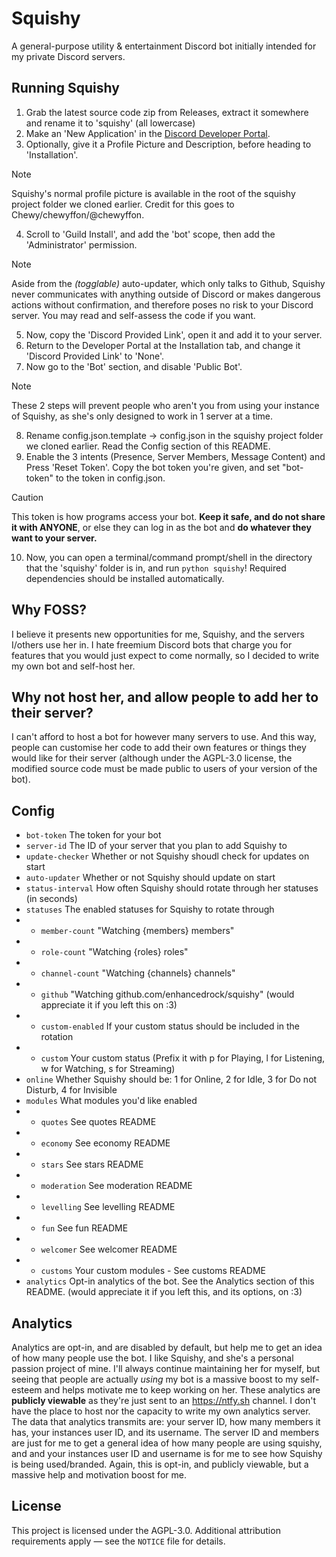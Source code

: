 # Squishy
A general-purpose utility & entertainment Discord bot initially intended for my private Discord servers.

## Running Squishy

1. Grab the latest source code zip from Releases, extract it somewhere and rename it to 'squishy' (all lowercase)
2. Make an 'New Application' in the [Discord Developer Portal](https://discord.com/developers/applications).
3. Optionally, give it a Profile Picture and Description, before heading to 'Installation'.
> [!NOTE]
> Squishy's normal profile picture is available in the root of the squishy project folder we cloned earlier. Credit for this goes to Chewy/chewyffon/@chewyffon.
4. Scroll to 'Guild Install', and add the 'bot' scope, then add the 'Administrator' permission.
> [!NOTE]
> Aside from the *(togglable)* auto-updater, which only talks to Github, Squishy never communicates with anything outside of Discord or makes dangerous actions without confirmation, and therefore poses no risk to your Discord server. You may read and self-assess the code if you want.
5. Now, copy the 'Discord Provided Link', open it and add it to your server.
6. Return to the Developer Portal at the Installation tab, and change it 'Discord Provided Link' to 'None'.
7. Now go to the 'Bot' section, and disable 'Public Bot'.
> [!NOTE]
> These 2 steps will prevent people who aren't you from using your instance of Squishy, as she's only designed to work in 1 server at a time.
8. Rename config.json.template -> config.json in the squishy project folder we cloned earlier. Read the Config section of this README.
9. Enable the 3 intents (Presence, Server Members, Message Content) and Press 'Reset Token'. Copy the bot token you're given, and set "bot-token" to the token in config.json.
> [!CAUTION]
> This token is how programs access your bot. **Keep it safe, and do not share it with ANYONE**, or else they can log in as the bot and **do whatever they want to your server.**
10. Now, you can open a terminal/command prompt/shell in the directory that the 'squishy' folder is in, and run `python squishy`! Required dependencies should be installed automatically.

## Why FOSS?

I believe it presents new opportunities for me, Squishy, and the servers I/others use her in. I hate freemium Discord bots that charge you for features that you would just expect to come normally, so I decided to write my own bot and self-host her.

## Why not host her, and allow people to add her to their server?

I can't afford to host a bot for however many servers to use. And this way, people can customise her code to add their own features or things they would like for their server (although under the AGPL-3.0 license, the modified source code must be made public to users of your version of the bot).

## Config

- `bot-token` The token for your bot
- `server-id` The ID of your server that you plan to add Squishy to
- `update-checker` Whether or not Squishy shoudl check for updates on start
- `auto-updater` Whether or not Squishy should update on start
- `status-interval` How often Squishy should rotate through her statuses (in seconds)
- `statuses` The enabled statuses for Squishy to rotate through
- - `member-count` "Watching {members} members"
- - `role-count` "Watching {roles} roles"
- - `channel-count` "Watching {channels} channels"
- - `github` "Watching github.com/enhancedrock/squishy" (would appreciate it if you left this on :3)
- - `custom-enabled` If your custom status should be included in the rotation
- - `custom` Your custom status (Prefix it with p for Playing, l for Listening, w for Watching, s for Streaming)
- `online` Whether Squishy should be: 1 for Online, 2 for Idle, 3 for Do not Disturb, 4 for Invisible
- `modules` What modules you'd like enabled
- - `quotes` See quotes README
- - `economy` See economy README
- - `stars` See stars README
- - `moderation` See moderation README
- - `levelling` See levelling README
- - `fun` See fun README
- - `welcomer` See welcomer README
- - `customs` Your custom modules - See customs README
- `analytics` Opt-in analytics of the bot. See the Analytics section of this README. (would appreciate it if you left this, and its options, on :3)

## Analytics

Analytics are opt-in, and are disabled by default, but help me to get an idea of how many people use the bot. I like Squishy, and she's a personal passion project of mine. I'll always continue maintaining her for myself, but seeing that people are actually *using* my bot is a massive boost to my self-esteem and helps motivate me to keep working on her. These analytics are **publicly viewable** as they're just sent to an https://ntfy.sh channel. I don't have the place to host nor the capacity to write my own analytics server. The data that analytics transmits are: your server ID, how many members it has, your instances user ID, and its username. The server ID and members are just for me to get a general idea of how many people are using squishy, and and your instances user ID and username is for me to see how Squishy is being used/branded. Again, this is opt-in, and publicly viewable, but a massive help and motivation boost for me.

## License

This project is licensed under the AGPL-3.0.
Additional attribution requirements apply — see the `NOTICE` file for details.